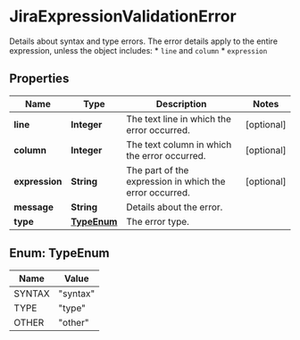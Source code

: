 

# JiraExpressionValidationError

Details about syntax and type errors. The error details apply to the entire expression, unless the object includes:   *  `line` and `column`  *  `expression`
## Properties

Name | Type | Description | Notes
------------ | ------------- | ------------- | -------------
**line** | **Integer** | The text line in which the error occurred. |  [optional]
**column** | **Integer** | The text column in which the error occurred. |  [optional]
**expression** | **String** | The part of the expression in which the error occurred. |  [optional]
**message** | **String** | Details about the error. | 
**type** | [**TypeEnum**](#TypeEnum) | The error type. | 



## Enum: TypeEnum

Name | Value
---- | -----
SYNTAX | &quot;syntax&quot;
TYPE | &quot;type&quot;
OTHER | &quot;other&quot;



